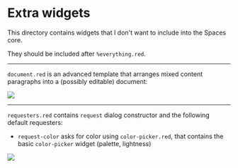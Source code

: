 # Extra widgets

This directory contains widgets that I don't want to include into the Spaces core.

They should be included after `%everything.red`.

---

`document.red` is an advanced template that arranges mixed content paragraphs into a (possibly editable) document:

![](https://codeberg.org/hiiamboris/media/raw/branch/master/spaces/sample-document-editor.gif)

---

`requesters.red` contains `request` dialog constructor and the following default requesters:
- `request-color` asks for color using `color-picker.red`, that contains the basic `color-picker` widget (palette, lightness)

![](https://codeberg.org/hiiamboris/media/raw/branch/master/spaces/widget-color-picker.png)

